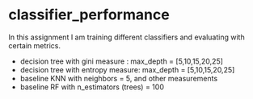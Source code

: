 # classifier_performance

In this assignment I am training different classifiers and evaluating with certain metrics. 

* decision tree with gini measure : max_depth = [5,10,15,20,25]
* decision tree with entropy measure: max_depth = [5,10,15,20,25] 
* baseline KNN with neighbors = 5, and other measurements
* baseline RF with n_estimators (trees) = 100
